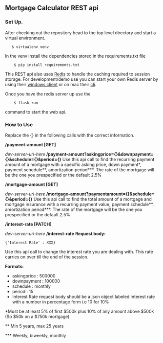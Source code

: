 ## Mortgage Calculator REST api
### Set Up.
After checking out the repository head to the top level directory and start a virtual environment. 

	   $ virtualenv venv
In the venv install the dependencies stored in the requirements.txt file

	    $ pip install requirements.txt

This REST api also uses [Redis](https://redis.io/topics/introduction) to handle the caching required to session storage. 
For development/demo use you can start your own Redis server by using their [windows client](https://redislabs.com/ebook/appendix-a/a-3-installing-on-windows/a-3-2-installing-redis-on-window/) or on mac their [cli](https://redis.io/topics/quickstart).

Once you have the redis server up use the 

		$ flask run
command to start the web api.

### How to Use
Replace the {} in the following calls with the correct information. 

**/payment-amount [GET]**


*dev-server-url-here* **/payment-amount?askingprice={}&downpayment={}&schedule={}&period={}**
Use this api call to find the recurring payment amount of a mortgage with a specific asking price, down payment*, payment schedule**, amortization period***. The rate of the mortgage will be the one you prespecified or the default 2.5%

**/mortgage-amount [GET]**


*dev-server-url-here* **/mortgage-amount?paymentamount={}&schedule={}&period={}**
Use this api call to find the total amount of a mortgage and mortgage insurance with a recurring payment value, payment schedule**, amortization period***. The rate of the mortgage will be the one you prespecified or the default 2.5%


**/interest-rate [PATCH]**


*dev-server-url-here* **/interest-rate**
**Request body:**

    {'Interest Rate' : XXX}
   Use this api call to change the interest rate you are dealing with. This rate carries on over till the end of the session. 
  
**Formats:**

 - askingprice : 500000
 - downpayment : 100000
 - schedule : monthly
 - period : 15
 - Interest Rate request body should be a json object labeled interest rate with a number in percentage form i.e 10 for 10%






*Must be at least 5% of first $500k plus 10% of any amount above $500k (So $50k on a $750k
mortgage)


** Min 5 years, max 25 years


*** Weekly, biweekly, monthly
